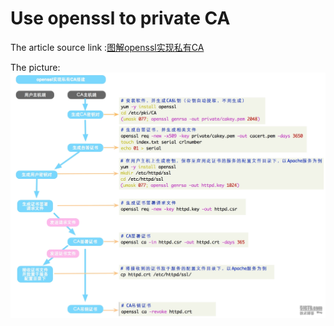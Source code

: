 # Use openssl to private CA

The article source link :[图解openssl实现私有CA](http://blog.51cto.com/xxrenzhe/1370114)

The picture: ![The flow to implementing private CA ](../images/2-2_1.jpg)


